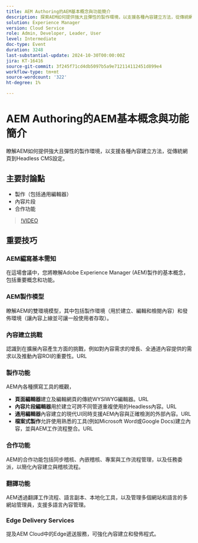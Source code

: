 ```yaml
---
title: AEM Authoring的AEM基本概念與功能簡介
description: 探索AEM如何提供強大且彈性的製作環境，以支援各種內容建立方法，從傳統網頁到Headless CMS設定。關鍵討論點：包含通用編輯器的製作內容片段合作功能
solution: Experience Manager
version: Cloud Service
role: Admin, Developer, Leader, User
level: Intermediate
doc-type: Event
duration: 3248
last-substantial-update: 2024-10-30T00:00:00Z
jira: KT-16416
source-git-commit: 3f245f71cd4db5097b5a9e712114112451d899e4
workflow-type: tm+mt
source-wordcount: '322'
ht-degree: 1%

---
```



# AEM Authoring的AEM基本概念與功能簡介

瞭解AEM如何提供強大且彈性的製作環境，以支援各種內容建立方法，從傳統網頁到Headless CMS設定。

## 主要討論點

* 製作（包括通用編輯器）
* 內容片段
* 合作功能

>[!VIDEO](https://video.tv.adobe.com/v/3435747/?learn=on)

## 重要技巧

### AEM編寫基本需知

在這場會議中，您將瞭解Adobe Experience Manager (AEM)製作的基本概念，包括重要概念和功能。

### AEM製作模型

瞭解AEM的雙環境模型，其中包括製作環境（用於建立、編輯和檢閱內容）和發佈環境（讓內容上線並可讓一般使用者存取）。

### 內容建立挑戰

認識到在擴展內容產生方面的挑戰，例如對內容需求的增長、全通道內容提供的需求以及推動內容ROI的重要性。&#x200B;URL

### 製作功能

AEM內各種撰寫工具的概觀，

* **頁面編輯器**&#x200B;建立及編輯網頁的傳統WYSIWYG編輯器。&#x200B;URL
* **內容片段編輯器**&#x200B;用於建立可跨不同管道重複使用的Headless內容。&#x200B;URL
* **通用編輯器**&#x200B;內容建立的現代UI同時支援AEM內容與正確檢測的外部內容。&#x200B;URL
* **檔案式製作**&#x200B;允許使用熟悉的工具(例如Microsoft Word或Google Docs)建立內容，並與AEM工作流程整合。&#x200B;URL

### 合作功能

AEM的合作功能包括同步稽核、內嵌稽核、專案與工作流程管理，以及任務委派，以簡化內容建立與稽核流程。

### 翻譯功能

AEM透過翻譯工作流程、語言副本、本地化工具，以及管理多個網站和語言的多網站管理員，支援多語言內容管理。

### Edge Delivery Services

提及AEM Cloud中的Edge遞送服務，可強化內容建立和發佈程式。